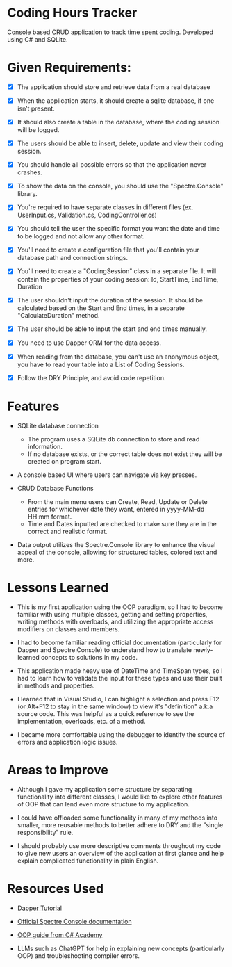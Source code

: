 # Coding Hours Tracker
Console based CRUD application to track time spent coding. Developed using C# and SQLite.

# Given Requirements:
- [x] The application should store and retrieve data from a real database

- [x] When the application starts, it should create a sqlite database, if one isn’t present.

- [x] It should also create a table in the database, where the coding session will be logged.

- [x] The users should be able to insert, delete, update and view their coding session.

- [x] You should handle all possible errors so that the application never crashes.

- [x] To show the data on the console, you should use the "Spectre.Console" library.

- [x] You're required to have separate classes in different files (ex. UserInput.cs, Validation.cs, CodingController.cs)

- [x] You should tell the user the specific format you want the date and time to be logged and not allow any other format.

- [x] You'll need to create a configuration file that you'll contain your database path and connection strings.

- [x] You'll need to create a "CodingSession" class in a separate file. It will contain the properties of your coding session: Id, StartTime, EndTime, Duration

- [x] The user shouldn't input the duration of the session. It should be calculated based on the Start and End times, in a separate "CalculateDuration" method.

- [x] The user should be able to input the start and end times manually.

- [x] You need to use Dapper ORM for the data access.

- [x] When reading from the database, you can't use an anonymous object, you have to read your table into a List of Coding Sessions.

- [x] Follow the DRY Principle, and avoid code repetition.

# Features
- SQLite database connection
    - The program uses a SQLite db connection to store and read information.
    - If no database exists, or the correct table does not exist they will be created on program start.

- A console based UI where users can navigate via key presses.

- CRUD Database Functions
    - From the main menu users can Create, Read, Update or Delete entries for whichever date they want, entered in yyyy-MM-dd HH:mm format.
    - Time and Dates inputted are checked to make sure they are in the correct and realistic format.

- Data output utilizes the Spectre.Console library to enhance the visual appeal of the console, allowing for structured tables, colored text and more.

# Lessons Learned
- This is my first application using the OOP paradigm, so I had to become familiar with using multiple classes, getting and setting properties, writing methods with overloads, and utilizing the appropriate access modifiers on classes and members.

- I had to become familiar reading official documentation (particularly for Dapper and Spectre.Console) to understand how to translate newly-learned concepts to solutions in my code.

- This application made heavy use of DateTime and TimeSpan types, so I had to learn how to validate the input for these types and use their built in methods and properties.

- I learned that in Visual Studio, I can highlight a selection and press F12 (or Alt+F12 to stay in the same window) to view it's "definition" a.k.a source code. This was helpful as a quick reference to see the implementation, overloads, etc. of a method.

- I became more comfortable using the debugger to identify the source of errors and application logic issues.

# Areas to Improve
- Although I gave my application some structure by separating functionality into different classes, I would like to explore other features of OOP that can lend even more structure to my application.

- I could have offloaded some functionality in many of my methods into smaller, more reusable methods to better adhere to DRY and the "single responsibility" rule.

- I should probably use more descriptive comments throughout my code to give new users an overview of the application at first glance and help explain complicated functionality in plain English.

# Resources Used
- [Dapper Tutorial](learndapper.com)

- [Official Spectre.Console documentation](spectreconsole.net)

- [OOP guide from C# Academy](https://www.thecsharpacademy.com/course/1/article/0/500025/false)

- LLMs such as ChatGPT for help in explaining new concepts (particularly OOP) and troubleshooting compiler errors.